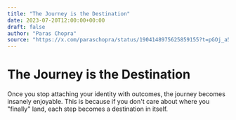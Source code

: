```yaml
---
title: "The Journey is the Destination"
date: 2023-07-20T12:00:00+00:00
draft: false
author: "Paras Chopra"
source: "https://x.com/paraschopra/status/1904148975625859155?t=pGOj_a5P47Je2ZmvZz7ang&s=08"
---
```


# The Journey is the Destination

Once you stop attaching your identity with outcomes, the journey becomes insanely enjoyable. This is because if you don't care about where you "finally" land, each step becomes a destination in itself.

